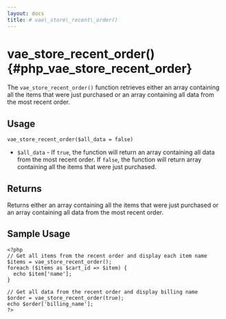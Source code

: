 ```yaml
---
layout: docs
title: # vae\_store\_recent\_order()
---
```


# vae\_store\_recent\_order() {#php_vae_store_recent_order}

The `vae_store_recent_order()` function retrieves either an array
containing all the items that were just purchased or an array containing
all data from the most recent order.

## Usage

`vae_store_recent_order($all_data = false)`

-   `$all_data` - If `true`, the function will return an array
    containing all data from the most recent order. If `false`, the
    function will return array containing all the items that were
    just purchased.

## Returns

Returns either an array containing all the items that were just
purchased or an array containing all data from the most recent order.

## Sample Usage

    <?php
    // Get all items from the recent order and display each item name
    $items = vae_store_recent_order();
    foreach ($items as $cart_id => $item) {
      echo $item['name'];
    }

    // Get all data from the recent order and display billing name
    $order = vae_store_recent_order(true);
    echo $order['billing_name'];
    ?>
